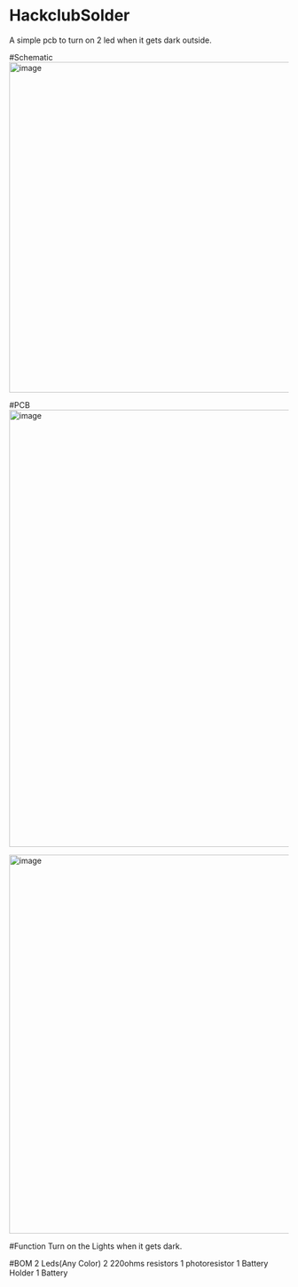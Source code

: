 # HackclubSolder
A simple pcb to turn on 2 led when it gets dark outside. 


#Schematic
<img width="595" alt="image" src="https://github.com/user-attachments/assets/1623afe3-30b9-4429-8f38-e06c5d7fc066" />

#PCB
<img width="787" alt="image" src="https://github.com/user-attachments/assets/8f2b0cdb-afff-4944-9fff-6390979c6305" />

<img width="682" alt="image" src="https://github.com/user-attachments/assets/f3068581-889b-48be-8162-c547a1f9f2c8" />

#Function 
Turn on the Lights when it gets dark.

#BOM
2 Leds(Any Color)
2 220ohms resistors
1 photoresistor
1 Battery Holder
1 Battery
